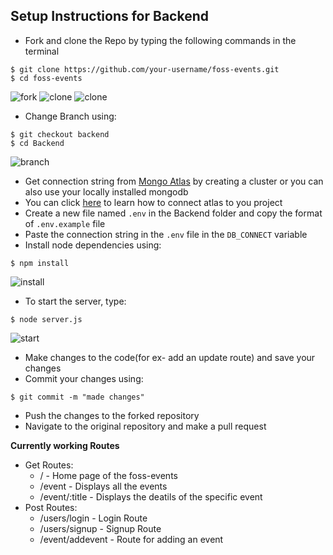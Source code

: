 ## Setup Instructions for Backend


- Fork and clone the Repo by typing the following commands in the terminal 
```
$ git clone https://github.com/your-username/foss-events.git
$ cd foss-events
```
![fork](https://i.postimg.cc/cHx44NPx/Screenshot-152.png)
![clone](https://i.postimg.cc/qqcPttKW/Screenshot-154.png)
![clone](https://i.postimg.cc/T31sxNtz/Screenshot-162.png)

- Change Branch using:
```
$ git checkout backend
$ cd Backend
```
![branch](https://i.postimg.cc/RVsPgQvX/Screenshot-163.png)

- Get connection string from [Mongo Atlas](https://www.mongodb.com/cloud/atlas) by creating a cluster or you can also use your locally installed mongodb
- You can click [here](https://www.youtube.com/watch?v=KKyag6t98g8&t=792s) to learn how to connect atlas to you project
- Create a new file named `.env` in the Backend folder and copy the format of `.env.example` file 
- Paste the connection string in the `.env` file in the `DB_CONNECT` variable
- Install node dependencies using:
```
$ npm install
```
![install](https://i.postimg.cc/jjQPFtzt/Screenshot-164.png)

- To start the server, type:
```
$ node server.js
```
![start](https://i.postimg.cc/RCbf8Pn6/Screenshot-165.png)

- Make changes to the code(for ex- add an update route) and save your changes
- Commit your changes using:
```
$ git commit -m "made changes"
```
- Push the changes to the forked repository
- Navigate to the original repository and make a pull request

<strong>Currently working Routes</strong>
  - Get Routes:
      - / - Home page of the foss-events
      - /event - Displays all the events
      - /event/:title - Displays the deatils of the specific event
  - Post Routes:
      - /users/login - Login Route
      - /users/signup - Signup Route
      - /event/addevent - Route for adding an event
